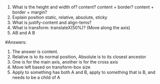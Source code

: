1. What is the height and width of? content? content + border? content + border + margin?
2. Explain position static, relative, absolute, sticky
3. What is justify-content and align-tems?
4. What is transform: translateX(50%)? (Move along the axis)
5. AB and A B

#Answers:

1. The answer is content.
2. Relative is to its normal position, Absolute is to its closest ancestor
3. One is for the main axis, another is for the cross axis
4. Move left based on transform-box size
5. Apply to something has both A and B, apply to something that is B, and needs to be a child of A
